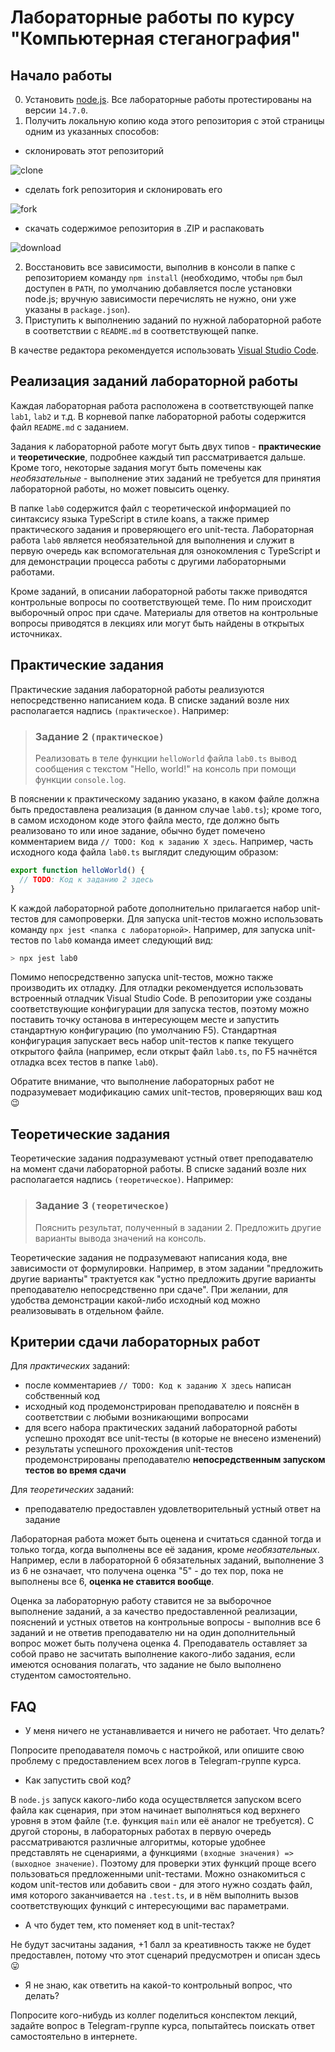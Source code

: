 # Лабораторные работы по курсу "Компьютерная стеганография"

## Начало работы

0. Установить [node.js](https://nodejs.org/en/). Все лабораторные работы протестированы на версии `14.7.0`.
1. Получить локальную копию кода этого репозитория с этой страницы одним из указанных способов:

- склонировать этот репозиторий

![clone](./img/clone.png)

- сделать fork репозитория и склонировать его

![fork](./img/fork.png)

- скачать содержимое репозитория в .ZIP и распаковать

![download](./img/download.png)

2. Восстановить все зависимости, выполнив в консоли в папке с репозиторием команду `npm install` (необходимо, чтобы `npm` был доступен в `PATH`, по умолчанию добавляется после установки node.js; вручную зависимости перечислять не нужно, они уже указаны в `package.json`).
3. Приступить к выполнению заданий по нужной лабораторной работе в соответствии с `README.md` в соответствующей папке.

В качестве редактора рекомендуется использовать [Visual Studio Code](https://code.visualstudio.com/).

## Реализация заданий лабораторной работы

Каждая лабораторная работа расположена в соответствующей папке `lab1`, `lab2` и т.д. В корневой папке лабораторной работы содержится файл `README.md` с заданием.

Задания к лабораторной работе могут быть двух типов - **практические** и **теоретические**, подробнее каждый тип рассматривается дальше. Кроме того, некоторые задания могут быть помечены как _необязательные_ - выполнение этих заданий не требуется для принятия лабораторной работы, но может повысить оценку.

В папке `lab0` содержится файл с теоретической информацией по синтаксису языка TypeScript в стиле koans, а также пример практического задания и проверяющего его unit-теста. Лабораторная работа `lab0` является необязательной для выполнения и служит в первую очередь как вспомогательная для ознокомления с TypeScript и для демонстрации процесса работы с другими лабораторными работами.

Кроме заданий, в описании лабораторной работы также приводятся контрольные вопросы по соответствующей теме. По ним происходит выборочный опрос при сдаче. Материалы для ответов на контрольные вопросы приводятся в лекциях или могут быть найдены в открытых источниках.

## Практические задания

Практические задания лабораторной работы реализуются непосредственно написанием кода. В списке заданий возле них располагается надпись `(практическое)`. Например:

> ### Задание 2 `(практическое)`
>
> Реализовать в теле функции `helloWorld` файла `lab0.ts` вывод сообщения с текстом "Hello, world!" на консоль при помощи функции `console.log`.

В пояснении к практическому заданию указано, в каком файле должна быть предоставлена реализация (в данном случае `lab0.ts`); кроме того, в самом исходоном коде этого файла место, где должно быть реализовано то или иное задание, обычно будет помечено комментарием вида `// TODO: Код к заданию Х здесь`. Например, часть исходного кода файла `lab0.ts` выглядит следующим образом:

```ts
export function helloWorld() {
  // TODO: Код к заданию 2 здесь
}
```

К каждой лабораторной работе дополнительно прилагается набор unit-тестов для самопроверки. Для запуска unit-тестов можно использовать команду `npx jest <папка с лабораторной>`. Например, для запуска unit-тестов по `lab0` команда имеет следующий вид:

```bash
> npx jest lab0
```

Помимо непосредственно запуска unit-тестов, можно также производить их отладку. Для отладки рекомендуется использовать встроенный отладчик Visual Studio Code. В репозитории уже созданы соответствующие конфигурации для запуска тестов, поэтому можно поставить точку останова в интересующем месте и запустить стандартную конфигурацию (по умолчанию F5). Стандартная конфигурация запускает весь набор unit-тестов к папке текущего открытого файла (например, если открыт файл `lab0.ts`, по F5 начнётся отладка всех тестов в папке `lab0`).

Обратите внимание, что выполнение лабораторных работ не подразумевает модификацию самих unit-тестов, проверяющих ваш код 😉

## Теоретические задания

Теоретические задания подразумевают устный ответ преподавателю на момент сдачи лабораторной работы. В списке заданий возле них располагается надпись `(теоретическое)`. Например:

> ### Задание 3 `(теоретическое)`
>
> Пояснить результат, полученный в задании 2. Предложить другие варианты вывода значений на консоль.

Теоретические задания не подразумевают написания кода, вне зависимости от формулировки. Например, в этом задании "предложить другие варианты" трактуется как "устно предложить другие варианты преподавателю непосредственно при сдаче". При желании, для удобства демонстрации какой-либо исходный код можно реализовывать в отдельном файле.

## Критерии сдачи лабораторных работ

Для _практических_ заданий:

- после комментариев `// TODO: Код к заданию Х здесь` написан собственный код
- исходный код продемонстрирован преподавателю и пояснён в соответствии с любыми возникающими вопросами
- для всего набора практических заданий лабораторной работы успешно проходят все unit-тесты (в которые не внесено изменений)
- результаты успешного прохождения unit-тестов продемонстрированы преподавателю **непосредственным запуском тестов во время сдачи**

Для _теоретических_ заданий:

- преподавателю предоставлен удовлетворительный устный ответ на задание

Лабораторная работа может быть оценена и считаться сданной тогда и только тогда, когда выполнены все её задания, кроме _необязательных_. Например, если в лабораторной 6 обязательных заданий, выполнение 3 из 6 не означает, что получена оценка "5" - до тех пор, пока не выполнены все 6, **оценка не ставится вообще**.

Оценка за лабораторную работу ставится не за выборочное выполнение заданий, а за качество предоставленной реализации, пояснений и устных ответов на контрольные вопросы - выполнив все 6 заданий и не ответив преподавателю ни на один дополнительный вопрос может быть получена оценка 4. Преподаватель оставляет за собой право не засчитать выполнение какого-либо задания, если имеются основания полагать, что задание не было выполнено студентом самостоятельно.

## FAQ

- У меня ничего не устанавливается и ничего не работает. Что делать?

Попросите преподавателя помочь с настройкой, или опишите свою проблему с предоставлением всех логов в Telegram-группе курса.

- Как запустить свой код?

В `node.js` запуск какого-либо кода осуществляется запуском всего файла как сценария, при этом начинает выполняться код верхнего уровня в этом файле (т.е. функция `main` или её аналог не требуется). С другой стороны, в лабораторных работах в первую очередь рассматриваются различные алгоритмы, которые удобнее представлять не сценариями, а функциями `(входные значения) => (выходное значение)`. Поэтому для проверки этих функций проще всего пользоваться предложенными unit-тестами. Можно ознакомиться с кодом unit-тестов или добавить свои - для этого нужно создать файл, имя которого заканчивается на `.test.ts`, и в нём выполнить вызов соответствующих функций с интересующими вас параметрами.

- А что будет тем, кто поменяет код в unit-тестах?

Не будут засчитаны задания, +1 балл за креативность также не будет предоставлен, потому что этот сценарий предусмотрен и описан здесь 😛

- Я не знаю, как ответить на какой-то контрольный вопрос, что делать?

Попросите кого-нибудь из коллег поделиться конспектом лекций, задайте вопрос в Telegram-группе курса, попытайтесь поискать ответ самостоятельно в интернете.
